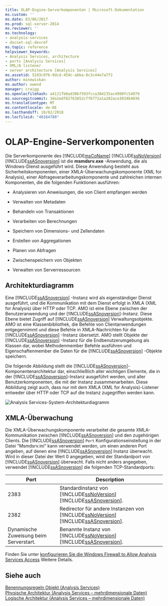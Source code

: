 ```yaml
---
title: OLAP-Engine-Serverkomponenten | Microsoft-Dokumentation
ms.custom: ''
ms.date: 03/06/2017
ms.prod: sql-server-2014
ms.reviewer: ''
ms.technology:
- analysis-services
- docset-sql-devref
ms.topic: reference
helpviewer_keywords:
- Analysis Services, architecture
- ports [Analysis Services]
- XML/A listener
- server architecture [Analysis Services]
ms.assetid: 5193c976-9dcd-459c-abba-8c3c44e7a7f2
author: minewiskan
ms.author: owend
manager: craigg
ms.openlocfilehash: a4121fb0ad30b7593fcca384235ac4990fc54979
ms.sourcegitcommit: 3da2edf82763852cff6772a1a282ace3034b4936
ms.translationtype: MT
ms.contentlocale: de-DE
ms.lasthandoff: 10/02/2018
ms.locfileid: "48164780"
---
```

# <a name="olap-engine-server-components"></a>OLAP-Engine-Serverkomponenten
  Die Serverkomponente des [!INCLUDE[msCoName](../../../includes/msconame-md.md)] [!INCLUDE[ssNoVersion](../../../includes/ssnoversion-md.md)] [!INCLUDE[ssASnoversion](../../../includes/ssasnoversion-md.md)] ist die **msmdsrv.exe** -Anwendung, die als Windows-Dienst ausgeführt wird. Diese Anwendung besteht aus Sicherheitskomponenten, einer XMLA-Überwachungskomponente (XML for Analysis), einer Abfrageverarbeitungskomponente und zahlreichen internen Komponenten, die die folgenden Funktionen ausführen:  
  
-   Analysieren von Anweisungen, die von Client empfangen werden  
  
-   Verwalten von Metadaten  
  
-   Behandeln von Transaktionen  
  
-   Verarbeiten von Berechnungen  
  
-   Speichern von Dimensions- und Zellendaten  
  
-   Erstellen von Aggregationen  
  
-   Planen von Abfragen  
  
-   Zwischenspeichern von Objekten  
  
-   Verwalten von Serverressourcen  
  
## <a name="architectural-diagram"></a>Architekturdiagramm  
 Eine [!INCLUDE[ssASnoversion](../../../includes/ssasnoversion-md.md)] -Instanz wird als eigenständiger Dienst ausgeführt, und die Kommunikation mit dem Dienst erfolgt in XMLA (XML for Analysis) über HTTP oder TCP. AMO ist eine Ebene zwischen der Benutzeranwendung und der [!INCLUDE[ssASnoversion](../../../includes/ssasnoversion-md.md)]-Instanz. Diese Ebene bietet Zugriff auf [!INCLUDE[ssASnoversion](../../../includes/ssasnoversion-md.md)] Verwaltungsobjekte. AMO ist eine Klassenbibliothek, die Befehle von Clientanwendungen entgegennimmt und diese Befehle in XMLA-Nachrichten für die [!INCLUDE[ssASnoversion](../../../includes/ssasnoversion-md.md)] -Instanz übersetzt. AMO stellt Objekte der [!INCLUDE[ssASnoversion](../../../includes/ssasnoversion-md.md)] -Instanz für die Endbenutzerumgebung als Klassen dar, wobei Methodenmember Befehle ausführen und Eigenschaftenmember die Daten für die [!INCLUDE[ssASnoversion](../../../includes/ssasnoversion-md.md)] -Objekte speichern.  
  
 Die folgende Abbildung stellt die [!INCLUDE[ssASnoversion](../../../includes/ssasnoversion-md.md)]-Komponentenarchitektur dar, einschließlich aller wichtigen Elemente, die in der [!INCLUDE[ssASnoversion](../../../includes/ssasnoversion-md.md)]-Instanz ausgeführt werden, und aller Benutzerkomponenten, die mit der Instanz zusammenarbeiten. Diese Abbildung zeigt auch, dass nur mit dem XMLA (XML for Analysis)-Listener entweder über HTTP oder TCP auf die Instanz zugegriffen werden kann.  
  
 ![Analysis Services-System-Architekturdiagramm](../../../analysis-services/dev-guide/media/analysisservicessystemarchitecture.gif "Analysis Services-System-Architekturdiagramm")  
  
## <a name="xmla-listener"></a>XMLA-Überwachung  
 Die XMLA-Überwachungskomponente verarbeitet die gesamte XMLA-Kommunikation zwischen [!INCLUDE[ssASnoversion](../../../includes/ssasnoversion-md.md)] und den zugehörigen Clients. Die [!INCLUDE[ssASnoversion](../../../includes/ssasnoversion-md.md)] `Port` Konfigurationseinstellung in der Datei "Msmdsrv.ini" kann verwendet werden, um einen anderen Port angeben, auf denen eine [!INCLUDE[ssASnoversion](../../../includes/ssasnoversion-md.md)] Instanz überwacht. Wird in dieser Datei der Wert 0 angegeben, wird der Standardport von [!INCLUDE[ssASnoversion](../../../includes/ssasnoversion-md.md)] überwacht. Falls nicht anders angegeben, verwendet [!INCLUDE[ssASnoversion](../../../includes/ssasnoversion-md.md)] die folgenden TCP-Standardports:  
  
|Port|Description|  
|----------|-----------------|  
|2383|Standardinstanz von [!INCLUDE[ssNoVersion](../../../includes/ssnoversion-md.md)] [!INCLUDE[ssASnoversion](../../../includes/ssasnoversion-md.md)].|  
|2382|Redirector für andere Instanzen von [!INCLUDE[ssNoVersion](../../../includes/ssnoversion-md.md)] [!INCLUDE[ssASnoversion](../../../includes/ssasnoversion-md.md)].|  
|Dynamische Zuweisung beim Serverstart.|Benannte Instanz von [!INCLUDE[ssNoVersion](../../../includes/ssnoversion-md.md)] [!INCLUDE[ssASnoversion](../../../includes/ssasnoversion-md.md)].|  
  
 Finden Sie unter [konfigurieren Sie die Windows Firewall to Allow Analysis Services Access](../../instances/configure-the-windows-firewall-to-allow-analysis-services-access.md) Weitere Details.  
  
## <a name="see-also"></a>Siehe auch  
 [Benennungsregeln Objekt &#40;Analysis Services&#41;](object-naming-rules-analysis-services.md)   
 [Physische Architektur &#40;Analysis Services – mehrdimensionale Daten&#41;](understanding-microsoft-olap-physical-architecture.md)   
 [Logische Architektur &#40;Analysis Services – mehrdimensionale Daten&#41;](../olap-logical/understanding-microsoft-olap-logical-architecture.md)  
  
  
